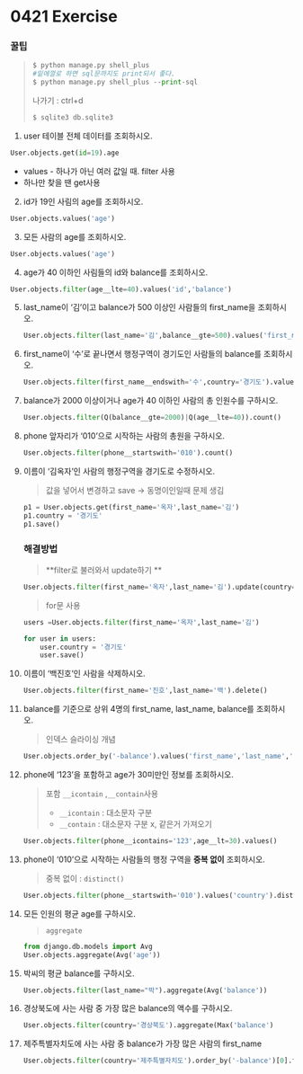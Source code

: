 # 0421 Exercise

### 꿀팁

> ```python
> $ python manage.py shell_plus
> #밑에껄로 하면 sql문까지도 print되서 좋다.
> $ python manage.py shell_plus --print-sql
> ```
>
> 나가기 : ctrl+d
>
> ```python
> $ sqlite3 db.sqlite3
> ```

1. user 테이블 전체 데이터를 조회하시오.

```python
User.objects.get(id=19).age
```

* values - 하나가 아닌 여러 값일 때. filter 사용
* 하나만 찾을 땐 get사용

2. id가 19인 사림의 age를 조회하시오.

```python
User.objects.values('age')    
```



3. 모든 사람의 age를 조회하시오.

```python
User.objects.values('age')    
```



4. age가 40 이하인 사림들의 id와 balance를 조회하시오.

```python
User.objects.filter(age__lte=40).values('id','balance')   
```



5. last_name이 ‘김’이고 balance가 500 이상인 사람들의 first_name을 조회하시오.

   ```python
   User.objects.filter(last_name='김',balance__gte=500).values('first_name')
   ```

   

6. first_name이 ‘수’로 끝나면서 행정구역이 경기도인 사람들의 balance를 조회하시오.

   ```python
   User.objects.filter(first_name__endswith='수',country='경기도').values('balance')
   ```

   

7. balance가 2000 이상이거나 age가 40 이하인 사람의 총 인원수를 구하시오.

   ```python
   User.objects.filter(Q(balance__gte=2000)|Q(age__lte=40)).count()
   ```

   

8. phone 앞자리가 ‘010’으로 시작하는 사람의 총원을 구하시오.

   ```python
   User.objects.filter(phone__startswith='010').count()
   ```

   

9. 이름이 ‘김옥자’인 사람의 행정구역을 경기도로 수정하시오.

   > 값을 넣어서 변경하고 save -> 동명이인일때 문제 생김

   ```python
   p1 = User.objects.get(first_name='옥자',last_name='김')
   p1.country = '경기도'
   p1.save()
   ```

   ### 해결방법

   > **filter로 불러와서 update하기 **

   ```python
   User.objects.filter(first_name='옥자',last_name='김').update(country='경기도')
   ```

   > for문 사용

   ```python
   users =User.objects.filter(first_name='옥자',last_name='김')
   
   for user in users:
       user.country = '경기도'
       user.save()
   ```

   

10. 이름이 ‘백진호’인 사람을 삭제하시오.

    ```python
    User.objects.filter(first_name='진호',last_name='백').delete()
    ```

    

11. balance를 기준으로 상위 4명의 first_name, last_name, balance를 조회하시오.

    > 인덱스 슬라이싱 개념

    ```python
    User.objects.order_by('-balance').values('first_name','last_name','balance')[:4]
    
    ```

    

12. phone에 ‘123’을 포함하고 age가 30미만인 정보를 조회하시오.

    > 포함 `__icontain` ,`__contain`사용
    >
    > * `__icontain` : 대소문자 구분
    > * `__contain` : 대소문자 구분 x, 같은거 가져오기

    ```python
    User.objects.filter(phone__icontains='123',age__lt=30).values()
    ```

    

13. phone이 ‘010’으로 시작하는 사람들의 행정 구역을 __중복 없이__ 조회하시오.

    > 중복 없이 : `distinct()`

    ```python
    User.objects.filter(phone__startswith='010').values('country').distinct()
    ```

    

14. 모든 인원의 평균 age를 구하시오.

    > `aggregate`

    ```python
    from django.db.models import Avg
    User.objects.aggregate(Avg('age'))
    ```

    

15. 박씨의 평균 balance를 구하시오.

    ```python
    User.objects.filter(last_name="박").aggregate(Avg('balance'))
    ```



16. 경상북도에 사는 사람 중 가장 많은 balance의 액수를 구하시오.

    ```python
    User.objects.filter(country='경상북도').aggregate(Max('balance')
    ```

    

17. 제주특별자치도에 사는 사람 중 balance가 가장 많은 사람의 first_name

    ```python
    User.objects.filter(country='제주특별자치도').order_by('-balance')[0].first_name
    ```

    